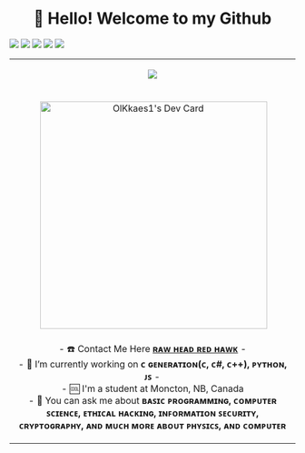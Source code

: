 <h1 align="center">👋 Hello! Welcome to my Github</h1>

[![](https://img.shields.io/badge/-@EZiskpsy05-%231DA1F2?style=flat-square&logo=twitter&logoColor=ffffff)](https://twitter.com/OlKkaeS1)
[![](https://img.shields.io/badge/-@EZiskpsy05-%23181717?style=flat-square&logo=github)](https://github.com/EZiskpsy05)
[![](https://img.shields.io/badge/-@0lKk-%23000000?style=flat-square&logo=codepen)](https://codepen.io/0lKk)
[![](https://img.shields.io/badge/-@Bla3tC9t-%23000000?style=flat-square&logo=facebook)](https://www.facebook.com/Bla3tC9t)
[![](https://img.shields.io/website?color=0ab9e6&style=flat-square&up_message=howardtran.neocities.org&url=https%3A%2F%2Fhowardtran.neocities.org)](https://howardtran.neocities.org/)

<p align="center">
<table align="center">
   <tr>
      <td>
         <p align="center">    
         <img align="center" src="https://user-images.githubusercontent.com/55793975/147712369-d7aae4a8-6a34-401c-99c3-27f5612d660b.gif"/></a><br/>
         <br/><br/>
            <a href="#"><img align="center"></a>
            <a href="https://app.daily.dev/olkkaesi"><img src="https://api.daily.dev/devcards/a715e312a29f4ffb8f6763146261c579.png?r=maq" width="400" alt="OlKkaes1's Dev Card"/></a>
         <br/><br/>
         - ☎️ Contact Me Here <strong><a href="https://facebook.com/Bla3tC9t">ʀᴀᴡ ʜᴇᴀᴅ ʀᴇᴅ ʜᴀᴡᴋ</a></strong> -
         <br/>
         - 🌱 I’m currently working on <strong>ᴄ ɢᴇɴᴇʀᴀᴛɪᴏɴ(ᴄ, ᴄ#, ᴄ++), ᴘʏᴛʜᴏɴ, ᴊꜱ</strong> -
         <br/>
         - 🆒 I'm a student at Moncton, NB, Canada
         <br/>
         - 💬 You can ask me about <strong>ʙᴀꜱɪᴄ ᴘʀᴏɢʀᴀᴍᴍɪɴɢ, ᴄᴏᴍᴘᴜᴛᴇʀ ꜱᴄɪᴇɴᴄᴇ, ᴇᴛʜɪᴄᴀʟ ʜᴀᴄᴋɪɴɢ, ɪɴꜰᴏʀᴍᴀᴛɪᴏɴ ꜱᴇᴄᴜʀɪᴛʏ, ᴄʀʏᴘᴛᴏɢʀᴀᴘʜʏ, ᴀɴᴅ ᴍᴜᴄʜ ᴍᴏʀᴇ ᴀʙᴏᴜᴛ ᴘʜʏꜱɪᴄꜱ, ᴀɴᴅ ᴄᴏᴍᴘᴜᴛᴇʀ</strong> 
         <p align="center">                     
</table>
</p>



<!--
- 🔭 I’m currently working on ...
- 🌱 I’m currently learning ...
- 👯 I’m looking to collaborate on ...
- 🤔 I’m looking for help with ...
- 💬 Ask me about ...
- 📫 How to reach me: ...
- 😄 Pronouns: ...
- ⚡ Fun fact: ...
-->
